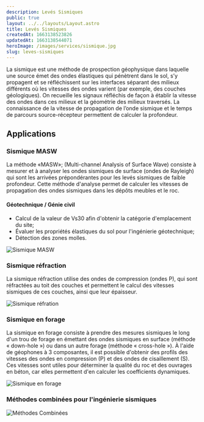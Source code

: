 ```yaml
---
description: Levés Sismiques
public: true
layout: ../../layouts/Layout.astro
title: Levés Sismiques
createdAt: 1663138523826
updatedAt: 1663138544071
heroImage: /images/services/sismique.jpg
slug: leves-sismiques
---
```


La sismique est une méthode de prospection géophysique dans laquelle une source émet des ondes élastiques qui pénètrent dans le sol, s’y propagent et se réfléchissent sur les interfaces séparant des milieux différents où les vitesses des ondes varient (par exemple, des couches géologiques). On recueille les signaux réfléchis de façon à établir la vitesse des ondes dans ces milieux et la géométrie des milieux traversés. La connaissance de la vitesse de propagation de l’onde sismique et le temps de parcours source-récepteur permettent de calculer la profondeur.

## Applications
### Sismique MASW
La méthode «MASW»; (Multi-channel Analysis of Surface Wave) consiste à mesurer et à analyser les ondes sismiques de surface (ondes de Rayleigh) qui sont les arrivées prépondérantes pour les levés sismiques de faible profondeur. Cette méthode d'analyse permet de calculer les vitesses de propagation des ondes sismiques dans les dépôts meubles et le roc.
#### Géotechnique / Génie civil
- Calcul de la valeur de Vs30 afin d'obtenir la catégorie d'emplacement du site;
- Évaluer les propriétés élastiques du sol pour l'ingénierie géotechnique;
- Détection des zones molles.

![Sismique MASW](/images/services/masw.jpg)

### Sismique réfraction
La sismique réfraction utilise des ondes de compression (ondes P), qui sont réfractées au toit des couches et permettent le calcul des vitesses sismiques de ces couches, ainsi que leur épaisseur.

![Sismique réfration](/images/services/refraction.jpg)

### Sismique en forage
La sismique en forage consiste à prendre des mesures sismiques le long d'un trou de forage en émettant des ondes sismiques en surface (méthode « down-hole ») ou dans un autre forage (méthode « cross-hole »). À l'aide de géophones à 3 composantes, il est possible d'obtenir des profils des vitesses des ondes en compression (P) et des ondes de cisaillement (S). Ces vitesses sont utiles pour déterminer la qualité du roc et des ouvrages en béton, car elles permettent d'en calculer les coefficients dynamiques.

![Sismique en forage](/images/services/forage.jpg)

### Méthodes combinées pour l'ingénierie sismiques

![Méthodes Combinées](/images/services/combine.jpg)
